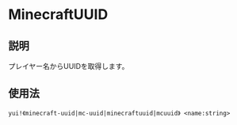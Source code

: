 # MinecraftUUID

## 説明

プレイヤー名からUUIDを取得します。

## 使用法

`yui!《minecraft-uuid|mc-uuid|minecraftuuid|mcuuid》 <name:string>`